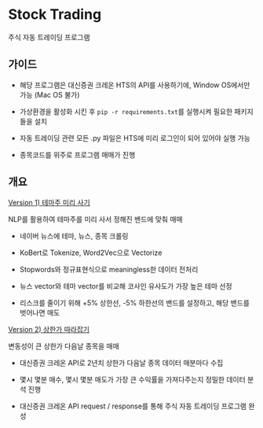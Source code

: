 # Stock Trading

주식 자동 트레이딩 프로그램

## 가이드

- 해당 프로그램은 대신증권 크레온 HTS의 API를 사용하기에, Window OS에서만 가능 (Mac OS 불가)

- 가상환경을 활성화 시킨 후 `pip -r requirements.txt`를 실행시켜 필요한 패키지들을 설치

- 자동 트레이딩 관련 모든 .py 파일은 HTS에 미리 로그인이 되어 있어야 실행 가능

- 종목코드를 위주로 프로그램 매매가 진행

## 개요

[Version 1) 테마주 미리 사기](theme_stock/)

NLP를 활용하여 테마주를 미리 사서 정해진 밴드에 맞춰 매매

  - 네이버 뉴스에 테마, 뉴스, 종목 크롤링

  - KoBert로 Tokenize, Word2Vec으로 Vectorize

  - Stopwords와 정규표현식으로 meaningless한 데이터 전처리

  - 뉴스 vector와 테마 vector를 비교해 코사인 유사도가 가장 높은 테마 선정

  - 리스크를 줄이기 위해 +5% 상한선, -5% 하한선의 밴드를 설정하고, 해당 밴드를 벗어나면 매도

[Version 2) 상한가 따라잡기](catch_highest/)

변동성이 큰 상한가 다음날 종목을 매매

  - 대신증권 크레온 API로 2년치 상한가 다음날 종목 데이터 매분마다 수집

  - 몇시 몇분 매수, 몇시 몇분 매도가 가장 큰 수익률을 가져다주는지 정밀한 데이터 분석 진행

  - 대신증권 크레온 API request / response를 통해 주식 자동 트레이딩 프로그램 완성
